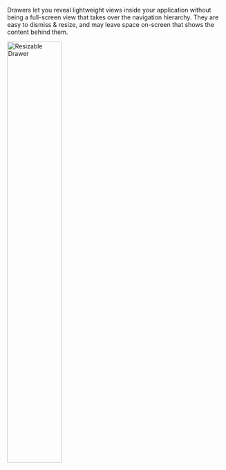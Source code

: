Drawers let you reveal lightweight views inside your application without being a full-screen view that takes over the navigation hierarchy. They are easy to dismiss & resize, and may leave space on-screen that shows the content behind them.

<!-- Drawers and action sheets are similar, revealing themselves from the bottom or the top of the screen, usually revealing a simpler set of commands or options. -->

<img src="https://uifabric.azurewebsites.net/media/images/controls/ios/Drawer/MSDrawerController.png" alt="Resizable Drawer" style="width: 50%;" /> 
